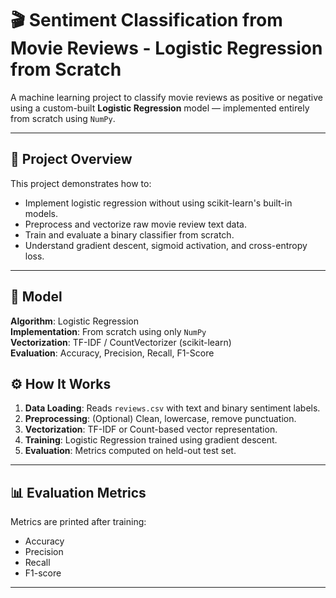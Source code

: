 # 🎬 Sentiment Classification from Movie Reviews - Logistic Regression from Scratch

A machine learning project to classify movie reviews as positive or negative using a custom-built **Logistic Regression** model — implemented entirely from scratch using `NumPy`.

---

## 🚀 Project Overview

This project demonstrates how to:
- Implement logistic regression without using scikit-learn's built-in models.
- Preprocess and vectorize raw movie review text data.
- Train and evaluate a binary classifier from scratch.
- Understand gradient descent, sigmoid activation, and cross-entropy loss.

---

## 🧠 Model

**Algorithm**: Logistic Regression  
**Implementation**: From scratch using only `NumPy`  
**Vectorization**: TF-IDF / CountVectorizer (scikit-learn)  
**Evaluation**: Accuracy, Precision, Recall, F1-Score

## ⚙️ How It Works

1. **Data Loading**: Reads `reviews.csv` with text and binary sentiment labels.
2. **Preprocessing**: (Optional) Clean, lowercase, remove punctuation.
3. **Vectorization**: TF-IDF or Count-based vector representation.
4. **Training**: Logistic Regression trained using gradient descent.
5. **Evaluation**: Metrics computed on held-out test set.

---

## 📊 Evaluation Metrics

Metrics are printed after training:
- Accuracy
- Precision
- Recall
- F1-score

---